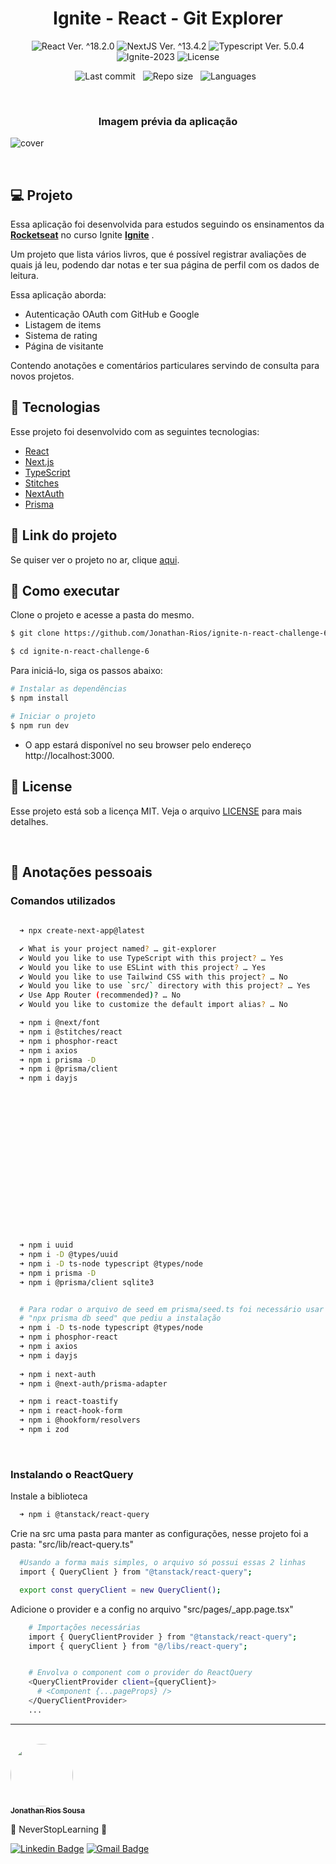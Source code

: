 <h1 align="center">Ignite - React - Git Explorer</h1>

<p align="center">
  <img 
    src="https://img.shields.io/badge/React-%5E18.2.6-blue" 
    alt="React Ver. ^18.2.0"
  />
   <img 
    src="https://img.shields.io/badge/NextJS-%5E13.4.2-black" 
    alt="NextJS Ver. ^13.4.2"
  />
  <img 
    src="https://img.shields.io/badge/Typescript-%5E5.0.4-blue"
    alt="Typescript Ver. 5.0.4" 
  />
  <img
    src="https://img.shields.io/badge/Ignite-2023-green" 
    alt="Ignite-2023"
  />
  <img 
    alt="License"
    src="https://img.shields.io/static/v1?label=license&message=MIT&color=E51C44&labelColor=0A1033"
  />
</p>

<div align="center">

  ![Last commit](https://img.shields.io/github/last-commit/Jonathan-Rios/ignite-n-react-challenge-6?color=4DA1CD 'Last commit') &nbsp;
  ![Repo size](https://img.shields.io/github/repo-size/Jonathan-Rios/ignite-n-react-challenge-6?color=4DA1CD 'Repo size') &nbsp;
  ![Languages](https://img.shields.io/github/languages/count/Jonathan-Rios/ignite-n-react-challenge-6?color=4DA1CD 'Languages') &nbsp;

</div>

<br>

<h3 align="center">Imagem prévia da aplicação</h3>

![cover](.github/project-preview.png?style=flat)

<br>

## 💻 Projeto
Essa aplicação foi desenvolvida para estudos seguindo os ensinamentos da **[Rocketseat](https://www.rocketseat.com.br/)** no curso Ignite **[Ignite](https://www.rocketseat.com.br/ignite)** .

Um projeto que lista vários livros, que é possível registrar avaliações de quais já leu, podendo dar notas e ter sua página de perfil com os dados de leitura.

Essa aplicação aborda:
- Autenticação OAuth com GitHub e Google
- Listagem de items
- Sistema de rating
- Página de visitante

Contendo anotações e comentários particulares servindo de consulta para novos projetos.

## 🧪 Tecnologias

Esse projeto foi desenvolvido com as seguintes tecnologias:

- [React](https://reactjs.org)
- [Next.js](https://nextjs.org/)
- [TypeScript](https://www.typescriptlang.org/)
- [Stitches](https://stitches.dev/)
- [NextAuth](https://next-auth.js.org/)
- [Prisma](https://www.prisma.io/)


## 🔗 Link do projeto
Se quiser ver o projeto no ar, clique [aqui](https://book-wise-one.vercel.app/).

## 🚀 Como executar

Clone o projeto e acesse a pasta do mesmo.

```bash
$ git clone https://github.com/Jonathan-Rios/ignite-n-react-challenge-6.git

$ cd ignite-n-react-challenge-6
```

Para iniciá-lo, siga os passos abaixo:
```bash
# Instalar as dependências
$ npm install

# Iniciar o projeto
$ npm run dev
```
- O app estará disponível no seu browser pelo endereço http://localhost:3000.
 

## 📝 License

Esse projeto está sob a licença MIT. Veja o arquivo [LICENSE](./LICENSE.md) para mais detalhes.

<br />




## 📓 Anotações pessoais

<h3>Comandos utilizados</h3>

```bash
 
  ➜ npx create-next-app@latest       

  ✔ What is your project named? … git-explorer
  ✔ Would you like to use TypeScript with this project? … Yes
  ✔ Would you like to use ESLint with this project? … Yes
  ✔ Would you like to use Tailwind CSS with this project? … No
  ✔ Would you like to use `src/` directory with this project? … Yes
  ✔ Use App Router (recommended)? … No
  ✔ Would you like to customize the default import alias? … No

  ➜ npm i @next/font 
  ➜ npm i @stitches/react
  ➜ npm i phosphor-react
  ➜ npm i axios
  ➜ npm i prisma -D
  ➜ npm i @prisma/client 
  ➜ npm i dayjs


















  ➜ npm i uuid
  ➜ npm i -D @types/uuid
  ➜ npm i -D ts-node typescript @types/node
  ➜ npm i prisma -D
  ➜ npm i @prisma/client sqlite3


  # Para rodar o arquivo de seed em prisma/seed.ts foi necessário usar o comando 
  # "npx prisma db seed" que pediu a instalação
  ➜ npm i -D ts-node typescript @types/node
  ➜ npm i phosphor-react
  ➜ npm i axios
  ➜ npm i dayjs
  
  ➜ npm i next-auth
  ➜ npm i @next-auth/prisma-adapter

  ➜ npm i react-toastify
  ➜ npm i react-hook-form 
  ➜ npm i @hookform/resolvers 
  ➜ npm i zod
```


<br />

<h3>Instalando o ReactQuery </h3>

Instale a biblioteca

```bash
  ➜ npm i @tanstack/react-query
```

Crie na src uma pasta para manter as configurações, nesse projeto foi a pasta: "src/lib/react-query.ts"

```bash
  #Usando a forma mais simples, o arquivo só possui essas 2 linhas
  import { QueryClient } from "@tanstack/react-query";

  export const queryClient = new QueryClient();
```

Adicione o provider e a config no arquivo "src/pages/_app.page.tsx"

```bash
    # Importações necessárias
    import { QueryClientProvider } from "@tanstack/react-query";
    import { queryClient } from "@/libs/react-query";


    # Envolva o component com o provider do ReactQuery
    <QueryClientProvider client={queryClient}>
      # <Component {...pageProps} />
    </QueryClientProvider>
    ...
```

---
<br />

<a href="https://github.com/Jonathan-Rios">
 <img src="https://github.com/Jonathan-Rios.png" width="100px;" alt="" style="border-radius:50%" />
 <br />
 <sub><b>Jonathan Rios Sousa</b></sub></a>

💠 NeverStopLearning 💠
 

[![Linkedin Badge](https://img.shields.io/badge/-Jonathan-blue?style=flat-square&logo=Linkedin&logoColor=white&link=https://www.linkedin.com/in/jonathan-rios-sousa-19b3431b6/)](https://www.linkedin.com/in/jonathan-rios-sousa-19b3431b6/) 
[![Gmail Badge](https://img.shields.io/badge/-jonathan.riosousa@gmail.com-c14438?style=flat-square&logo=Gmail&logoColor=white&link=mailto:jonathan.riosousa@gmail.com)](mailto:jonathan.riosousa@gmail.com)